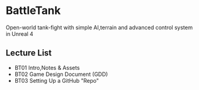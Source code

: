 # BattleTank

Open-world tank-fight with simple AI,terrain and advanced control system in Unreal 4

## Lecture List
* BT01 Intro,Notes & Assets
* BT02 Game Design Document (GDD)
* BT03 Setting Up a GitHub "Repo"
